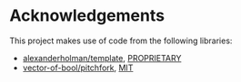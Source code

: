 <!-- Written by Alexander Holman 19/08/2019 -->
<!--
This file contains information and links and licence information for any external repositories used in the creation of 
this project. Here is a place to acknowledge the projects that this on could not do without. It is written to be used 
with most internal projects, but as per the other documents feel free to adapt it to fit your needs, adding, modifying 
and removing as necessary.
-->

# Acknowledgements
This project makes use of code from the following libraries:
* [alexanderholman/template](https://github.com/alexanderholman/template), [PROPRIETARY](https://github.com/alexanderholman/template/blob/master/LICENSE)
* [vector-of-bool/pitchfork](https://github.com/vector-of-bool/pitchfork), [MIT](https://github.com/vector-of-bool/pitchfork/blob/develop/LICENSE.txt)
